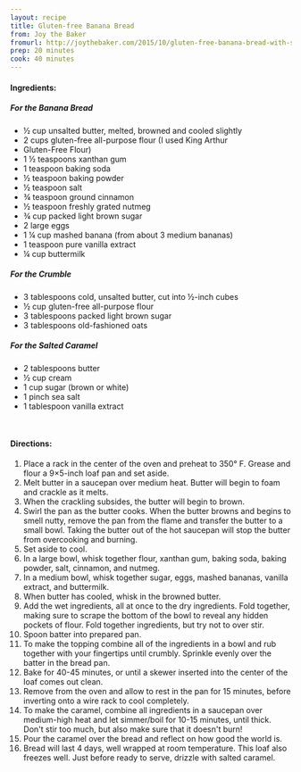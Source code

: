 ```yaml
---
layout: recipe
title: Gluten-free Banana Bread
from: Joy the Baker
fromurl: http://joythebaker.com/2015/10/gluten-free-banana-bread-with-salted-caramel/
prep: 20 minutes
cook: 40 minutes
---
```


#### Ingredients:

##### For the Banana Bread

* ½ cup unsalted butter, melted, browned and cooled slightly
* 2 cups gluten-free all-purpose flour (I used King Arthur
* Gluten-Free Flour)
* 1 ½ teaspoons xanthan gum
* 1 teaspoon baking soda
* ½ teaspoon baking powder
* ½ teaspoon salt
* ¾ teaspoon ground cinnamon
* ½ teaspoon freshly grated nutmeg
* ¾ cup packed light brown sugar
* 2 large eggs
* 1 ¼ cup mashed banana (from about 3 medium bananas)
* 1 teaspoon pure vanilla extract
* ¼ cup buttermilk

##### For the Crumble

* 3 tablespoons cold, unsalted butter, cut into ½-inch cubes
* ½ cup gluten-free all-purpose flour
* 3 tablespoons packed light brown sugar
* 3 tablespoons old-fashioned oats

##### For the Salted Caramel

* 2 tablespoons butter
* ½ cup cream
* 1 cup sugar (brown or white)
* 1 pinch sea salt
* 1 tablespoon vanilla extract

<br>

#### Directions:

1. Place a rack in the center of the oven and preheat to 350° F. Grease and flour a 9×5-inch loaf pan and set aside.
2. Melt butter in a saucepan over medium heat. Butter will begin to foam
and crackle as it melts. 
3. When the crackling subsides, the butter will
begin to brown. 
4. Swirl the pan as the butter cooks. When the butter
browns and begins to smell nutty, remove the pan from the flame and
transfer the butter to a small bowl. Taking the butter out of the hot
saucepan will stop the butter from overcooking and burning. 
5. Set aside to cool.
6. In a large bowl, whisk together flour, xanthan gum, baking soda,
baking powder, salt, cinnamon, and nutmeg.
7. In a medium bowl, whisk together sugar, eggs, mashed bananas, vanilla
extract, and buttermilk.
8. When butter has cooled, whisk in the browned butter.
9. Add the wet ingredients, all at once to the dry ingredients. Fold
together, making sure to scrape the bottom of the bowl to reveal any
hidden pockets of flour. Fold together ingredients, but try not to
over stir.
10. Spoon batter into prepared pan.
11. To make the topping combine all of the ingredients in a bowl and rub
together with your fingertips until crumbly. Sprinkle evenly over the
batter in the bread pan.
12. Bake for 40-45 minutes, or until a skewer inserted into the center of
the loaf comes out clean. 
13. Remove from the oven and allow to rest in the pan for 15 minutes, before inverting onto a wire rack to cool
completely.
14. To make the caramel, combine all ingredients in a saucepan over
medium-high heat and let simmer/boil for 10-15 minutes, until thick.
Don't stir too much, but also make sure that it doesn't burn!
15. Pour the caramel over the bread and reflect on how good the world
is.
16. Bread will last 4 days, well wrapped at room temperature. This loaf
also freezes well. Just before ready to serve, drizzle with salted
caramel.
